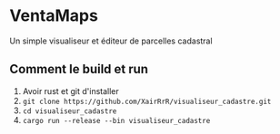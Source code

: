 # VentaMaps

Un simple visualiseur et éditeur de parcelles cadastral

## Comment le build et run

1. Avoir rust et git d'installer
2. `git clone https://github.com/XairRrR/visualiseur_cadastre.git`
3. `cd visualiseur_cadastre`
4. `cargo run --release --bin visualiseur_cadastre`
